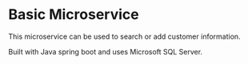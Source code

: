 # Basic Microservice

This microservice can be used to search or add customer information.

Built with Java spring boot and uses Microsoft SQL Server.
